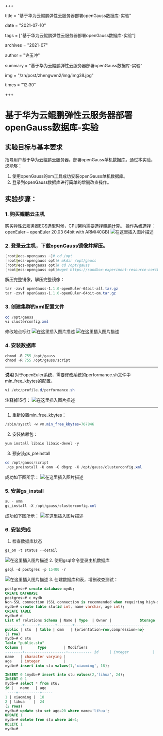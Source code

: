 ﻿+++

title = "基于华为云鲲鹏弹性云服务器部署openGauss数据库-实验” 

date = "2021-07-10" 

tags = ["基于华为云鲲鹏弹性云服务器部署openGauss数据库-实验"] 

archives = "2021-07" 

author = "许玉冲" 

summary = "基于华为云鲲鹏弹性云服务器部署openGauss数据库-实验"

img = "/zh/post/zhengwen2/img/img38.jpg" 

times = "12:30"

+++

# 基于华为云鲲鹏弹性云服务器部署openGauss数据库-实验<a name="ZH-CN_TOPIC_0000001085018737"></a>

## 实验目标与基本要求

指导用户基于华为云鲲鹏云服务器，部署openGauss单机数据库。通过本实验，您能够：

 1. 使用openGauss的om工具成功安装openGauss单机数据库。
 2. 登录到openGauss数据库进行简单的增删改查操作。

## 实验步骤：
### 1. 购买鲲鹏云主机
购买弹性云服务器ECS选型时候，CPU架构需要选择鲲鹏计算。
操作系统选择：openEuler – openEuler 20.03 64bit with ARM(40GB)
![在这里插入图片描述](https://img-blog.csdnimg.cn/20210706164107342.png?x-oss-process=image/watermark,type_ZmFuZ3poZW5naGVpdGk,shadow_10,text_aHR0cHM6Ly9ibG9nLmNzZG4ubmV0L0dhdXNzREI=,size_16,color_FFFFFF,t_70#pic_center)
### 2. 登录云主机，下载openGauss镜像并解压。
```powershell
[root@ecs-opengauss ~]# cd /opt
[root@ecs-opengauss opt]# mkdir /opt/gauss
[root@ecs-opengauss opt]# cd /opt/gauss
[root@ecs-opengauss opt]#wget https://sandbox-experiment-resource-north-4.obs.cn-north-4.myhuaweicloud.com/opengauss-install/openGauss-1.1.0-openEuler-64bit-all.tar.gz
```
解压完整镜像，解压完整镜像：
```powershell
tar -zxvf openGauss-1.1.0-openEuler-64bit-all.tar.gz
tar -zxvf openGauss-1.1.0-openEuler-64bit-om.tar.gz
```
### 3. 创建集群的xml配置文件
```powershell
cd /opt/gauss
vi clusterconfig.xml
```
修改地点标红
![在这里插入图片描述](https://img-blog.csdnimg.cn/20210706164202312.png?x-oss-process=image/watermark,type_ZmFuZ3poZW5naGVpdGk,shadow_10,text_aHR0cHM6Ly9ibG9nLmNzZG4ubmV0L0dhdXNzREI=,size_16,color_FFFFFF,t_70#pic_center)
![在这里插入图片描述](https://img-blog.csdnimg.cn/2021070616422744.png?x-oss-process=image/watermark,type_ZmFuZ3poZW5naGVpdGk,shadow_10,text_aHR0cHM6Ly9ibG9nLmNzZG4ubmV0L0dhdXNzREI=,size_16,color_FFFFFF,t_70#pic_center)
###  4. 安装数据库
```powershell
chmod -R 755 /opt/gauss
chmod -R 755 /opt/gauss/script
```
***
**说明**
对于openEuler系统，需要修改系统的performance.sh文件中min_free_kbytes的配置。
```powershell
vi /etc/profile.d/performance.sh
```
注释掉15行：
![在这里插入图片描述](https://img-blog.csdnimg.cn/20210706164306554.png#pic_center)
***
1. 重新设置min_free_kbytes：
```powershell
/sbin/sysctl -w vm.min_free_kbytes=767846
```
2. 安装依赖包：
```powershell
yum install libaio libaio-devel -y
```
3. 预安装gs_preinstall
```powershell
cd /opt/gauss/script
./gs_preinstall -U omm -G dbgrp -X /opt/gauss/clusterconfig.xml
```
成功如下图所示：
![在这里插入图片描述](https://img-blog.csdnimg.cn/20210706164344281.png?x-oss-process=image/watermark,type_ZmFuZ3poZW5naGVpdGk,shadow_10,text_aHR0cHM6Ly9ibG9nLmNzZG4ubmV0L0dhdXNzREI=,size_16,color_FFFFFF,t_70#pic_center)
### 5. 安装gs_install
```powershell
su - omm
gs_install -X /opt/gauss/clusterconfig.xml
```
成功如下图所示：
![在这里插入图片描述](https://img-blog.csdnimg.cn/20210706164422906.png?x-oss-process=image/watermark,type_ZmFuZ3poZW5naGVpdGk,shadow_10,text_aHR0cHM6Ly9ibG9nLmNzZG4ubmV0L0dhdXNzREI=,size_16,color_FFFFFF,t_70#pic_center)
### 6. 安装完成
1. 检查数据库状态
```powershell
gs_om -t status --detail
```
![在这里插入图片描述](https://img-blog.csdnimg.cn/20210706164500718.png?x-oss-process=image/watermark,type_ZmFuZ3poZW5naGVpdGk,shadow_10,text_aHR0cHM6Ly9ibG9nLmNzZG4ubmV0L0dhdXNzREI=,size_16,color_FFFFFF,t_70#pic_center)
2. 使用gsql命令登录主机数据库
```powershell
gsql -d postgres -p 15400 -r
```
![在这里插入图片描述](https://img-blog.csdnimg.cn/20210706164535169.png?x-oss-process=image/watermark,type_ZmFuZ3poZW5naGVpdGk,shadow_10,text_aHR0cHM6Ly9ibG9nLmNzZG4ubmV0L0dhdXNzREI=,size_16,color_FFFFFF,t_70#pic_center)
3. 创建数据库和表，增删改查测试：

```sql
postgres=# create database mydb;
CREATE DATABASE
postgres=# c mydb
Non-SSL connection (SSL connection is recommended when requiring high-security)You are now connected to database "mydb" as user "omm".
mydb=# create table stu(id int, name varchar, age int);
CREATE TABLE
mydb=# d                        
List of relations Schema | Name | Type  | Owner |             Storage              
--------+------+-------+-------+---------------------------------- 
public | stu  | table | omm   | {orientation=row,compression=no}
(1 row)
mydb=# d stu           
Table "public.stu" 
Column |       Type        | Modifiers 
--------+-------------------+----------- id     | integer           |  
name   | character varying |  
age    | integer           | 
mydb=# insert into stu values(1,'xiaoming', 18);

INSERT 0 1mydb=# insert into stu values(2,'lihua', 24);
INSERT 0 1
mydb=# select * from stu; 
id |   name   | age
 ----+----------+-----  
1 | xiaoming |  18  
2 | lihua    |  24
(2 rows)
mydb=# update stu set age=20 where name='lihua';
UPDATE 1
mydb=# delete from stu where id=1;
DELETE 1
mydb=# 
```
